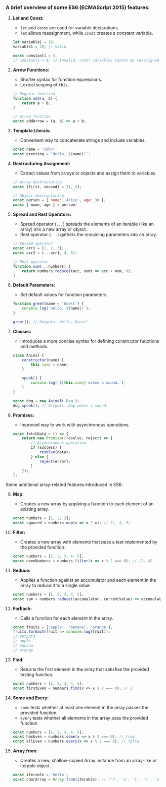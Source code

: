 ### A brief overview of some ES6 (ECMAScript 2015) features:

1. **Let and Const:**
   - `let` and `const` are used for variable declarations.
   - `let` allows reassignment, while `const` creates a constant variable.

    ```javascript
    let variable1 = 10;
    variable1 = 20; // Valid

    const constant1 = 5;
    // constant1 = 8; // Invalid, const variables cannot be reassigned
    ```

2. **Arrow Functions:**
   - Shorter syntax for function expressions.
   - Lexical scoping of `this`.

    ```javascript
    // Regular function
    function add(a, b) {
        return a + b;
    }

    // Arrow function
    const addArrow = (a, b) => a + b;
    ```

3. **Template Literals:**
   - Convenient way to concatenate strings and include variables.

    ```javascript
    const name = "John";
    const greeting = `Hello, ${name}!`;
    ```

4. **Destructuring Assignment:**
   - Extract values from arrays or objects and assign them to variables.

    ```javascript
    // Array destructuring
    const [first, second] = [1, 2];

    // Object destructuring
    const person = { name: 'Alice', age: 30 };
    const { name, age } = person;
    ```

5. **Spread and Rest Operators:**
   - Spread operator (`...`) spreads the elements of an iterable (like an array) into a new array or object.
   - Rest operator (`...`) gathers the remaining parameters into an array.

    ```javascript
    // Spread operator
    const arr1 = [1, 2, 3];
    const arr2 = [...arr1, 4, 5];

    // Rest operator
    function sum(...numbers) {
        return numbers.reduce((acc, num) => acc + num, 0);
    }
    ```

6. **Default Parameters:**
   - Set default values for function parameters.

    ```javascript
    function greet(name = 'Guest') {
        console.log(`Hello, ${name}!`);
    }

    greet(); // Outputs: Hello, Guest!
    ```

7. **Classes:**
   - Introduces a more concise syntax for defining constructor functions and methods.

    ```javascript
    class Animal {
        constructor(name) {
            this.name = name;
        }

        speak() {
            console.log(`${this.name} makes a sound.`);
        }
    }

    const dog = new Animal('Dog');
    dog.speak(); // Outputs: Dog makes a sound.
    ```

8. **Promises:**
   - Improved way to work with asynchronous operations.

    ```javascript
    const fetchData = () => {
        return new Promise((resolve, reject) => {
            // Asynchronous operation
            if (success) {
                resolve(data);
            } else {
                reject(error);
            }
        });
    };
    ```


Some additional array-related features introduced in ES6:

9. **Map:**
   - Creates a new array by applying a function to each element of an existing array.

    ```javascript
    const numbers = [1, 2, 3];
    const squared = numbers.map(x => x * x); // [1, 4, 9]
    ```

10. **Filter:**
    - Creates a new array with elements that pass a test implemented by the provided function.

    ```javascript
    const numbers = [1, 2, 3, 4, 5];
    const evenNumbers = numbers.filter(x => x % 2 === 0); // [2, 4]
    ```

11. **Reduce:**
    - Applies a function against an accumulator and each element in the array to reduce it to a single value.

    ```javascript
    const numbers = [1, 2, 3, 4, 5];
    const sum = numbers.reduce((accumulator, currentValue) => accumulator + currentValue, 0); // 15
    ```

12. **ForEach:**
    - Calls a function for each element in the array.

    ```javascript
    const fruits = ['apple', 'banana', 'orange'];
    fruits.forEach(fruit => console.log(fruit));
    // Outputs:
    // apple
    // banana
    // orange
    ```

13. **Find:**
    - Returns the first element in the array that satisfies the provided testing function.

    ```javascript
    const numbers = [1, 2, 3, 4, 5];
    const firstEven = numbers.find(x => x % 2 === 0); // 2
    ```

14. **Some and Every:**
    - `some` tests whether at least one element in the array passes the provided function.
    - `every` tests whether all elements in the array pass the provided function.

    ```javascript
    const numbers = [1, 2, 3, 4, 5];
    const hasEven = numbers.some(x => x % 2 === 0); // true
    const allEven = numbers.every(x => x % 2 === 0); // false
    ```

15. **Array.from:**
    - Creates a new, shallow-copied Array instance from an array-like or iterable object.

    ```javascript
    const iterable = 'hello';
    const charArray = Array.from(iterable); // ['h', 'e', 'l', 'l', 'o']
    ```

